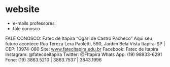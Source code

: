 # website

- e-mails professores
- fale conosco
 
FALE CONOSCO:
Fatec de Itapira “Ogari de Castro Pacheco” 
Aqui seu futuro acontece 
Rua Tereza Lera Paoletti, 590, Jardim Bela Vista 
Itapira-SP | CEP: 13974-080 Site: www.fatecitapira.edu.br 
Facebook: Fatec de Itapira 
Instagram: @fatecdeitapira 
Twitter: @FItapira 
Whats App: (19) 98933-6291 
Fone: (19) 3863.5210 | 3863.7537 | 3843.1996
